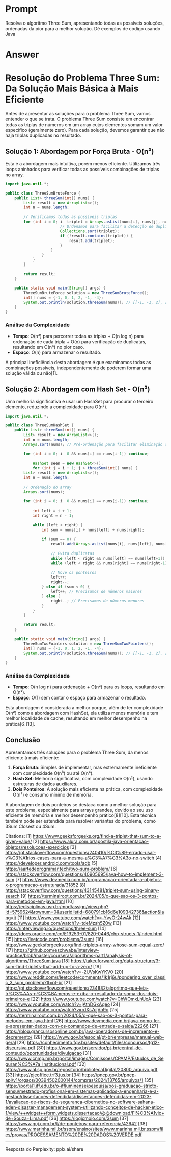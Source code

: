 # Prompt

Resolva o algoritmo Three Sum, apresentando todas as possíveis soluções, ordenadas da pior para a melhor solução. Dê exemplos de código usando Java

# Answer

# Resolução do Problema Three Sum: Da Solução Mais Básica à Mais Eficiente

Antes de apresentar as soluções para o problema Three Sum, vamos entender o que se trata. O problema Three Sum consiste em encontrar todas as triplas de números em um array cujos elementos somam um valor específico (geralmente zero). Para cada solução, devemos garantir que não haja triplas duplicadas no resultado.

## Solução 1: Abordagem por Força Bruta - O(n³)

Esta é a abordagem mais intuitiva, porém menos eficiente. Utilizamos três loops aninhados para verificar todas as possíveis combinações de triplas no array.

```java
import java.util.*;

public class ThreeSumBruteForce {
    public List> threeSum(int[] nums) {
        List> result = new ArrayList<>();
        int n = nums.length;
        
        // Verificamos todas as possíveis triplas
        for (int i = 0; i  triplet = Arrays.asList(nums[i], nums[j], nums[k]);
                        // Ordenamos para facilitar a detecção de duplicatas
                        Collections.sort(triplet);
                        if (!result.contains(triplet)) {
                            result.add(triplet);
                        }
                    }
                }
            }
        }
        
        return result;
    }
    
    public static void main(String[] args) {
        ThreeSumBruteForce solution = new ThreeSumBruteForce();
        int[] nums = {-1, 0, 1, 2, -1, -4};
        System.out.println(solution.threeSum(nums)); // [[-1, -1, 2], [-1, 0, 1]]
    }
}
```

### Análise da Complexidade
- **Tempo**: O(n³) para percorrer todas as triplas + O(n log n) para ordenação de cada tripla + O(n) para verificação de duplicatas, resultando em O(n⁴) no pior caso.
- **Espaço**: O(n) para armazenar o resultado.

A principal ineficiência desta abordagem é que examinamos todas as combinações possíveis, independentemente de poderem formar uma solução válida ou não[1].

## Solução 2: Abordagem com Hash Set - O(n²)

Uma melhoria significativa é usar um HashSet para procurar o terceiro elemento, reduzindo a complexidade para O(n²).

```java
import java.util.*;

public class ThreeSumHashSet {
    public List> threeSum(int[] nums) {
        List> result = new ArrayList<>();
        int n = nums.length;
        Arrays.sort(nums); // Pré-ordenação para facilitar eliminação de duplicatas
        
        for (int i = 0; i  0 && nums[i] == nums[i-1]) continue;
            
            HashSet seen = new HashSet<>();
            for (int j = i + 1; j > threeSum(int[] nums) {
        List> result = new ArrayList<>();
        int n = nums.length;
        
        // Ordenação do array
        Arrays.sort(nums);
        
        for (int i = 0; i  0 && nums[i] == nums[i-1]) continue;
            
            int left = i + 1;
            int right = n - 1;
            
            while (left < right) {
                int sum = nums[i] + nums[left] + nums[right];
                
                if (sum == 0) {
                    result.add(Arrays.asList(nums[i], nums[left], nums[right]));
                    
                    // Evita duplicatas
                    while (left < right && nums[left] == nums[left+1]) left++;
                    while (left < right && nums[right] == nums[right-1]) right--;
                    
                    // Move os ponteiros
                    left++;
                    right--;
                } else if (sum < 0) {
                    left++; // Precisamos de números maiores
                } else {
                    right--; // Precisamos de números menores
                }
            }
        }
        
        return result;
    }
    
    public static void main(String[] args) {
        ThreeSumTwoPointers solution = new ThreeSumTwoPointers();
        int[] nums = {-1, 0, 1, 2, -1, -4};
        System.out.println(solution.threeSum(nums)); // [[-1, -1, 2], [-1, 0, 1]]
    }
}
```

### Análise da Complexidade
- **Tempo**: O(n log n) para ordenação + O(n²) para os loops, resultando em O(n²).
- **Espaço**: O(1) sem contar o espaço para armazenar o resultado.

Esta abordagem é considerada a melhor porque, além de ter complexidade O(n²) como a abordagem com HashSet, ela utiliza menos memória e tem melhor localidade de cache, resultando em melhor desempenho na prática[6][13].

## Conclusão

Apresentamos três soluções para o problema Three Sum, da menos eficiente à mais eficiente:

1. **Força Bruta**: Simples de implementar, mas extremamente ineficiente com complexidade O(n³) ou até O(n⁴).
2. **Hash Set**: Melhoria significativa, com complexidade O(n²), usando estruturas de dados auxiliares.
3. **Dois Ponteiros**: A solução mais eficiente na prática, com complexidade O(n²) e consumo mínimo de memória.

A abordagem de dois ponteiros se destaca como a melhor solução para este problema, especialmente para arrays grandes, devido ao seu uso eficiente de memória e melhor desempenho prático[8][10]. Esta técnica também pode ser estendida para resolver variantes do problema, como 3Sum Closest ou 4Sum.

Citations:
[1] https://www.geeksforgeeks.org/find-a-triplet-that-sum-to-a-given-value/
[2] https://www.alura.com.br/apostila-java-orientacao-objetos/resolucoes-exercicios
[3] https://pt.stackoverflow.com/questions/240410/%C3%89-errado-usar-v%C3%A1rios-cases-para-a-mesma-a%C3%A7%C3%A3o-no-switch
[4] https://developer.android.com/tools/adb
[5] https://aartedeprogramar.tech/two-sum-problem/
[6] https://stackoverflow.com/questions/40905695/java-how-to-implement-3-sum
[7] https://www.devmedia.com.br/programacao-orientada-a-objetos-x-programacao-estruturada/31852
[8] https://stackoverflow.com/questions/43145481/triplet-sum-using-binary-search
[9] https://terminalroot.com.br/2024/05/o-que-sao-os-3-pontos-para-metodos-em-java.html
[10] https://edisciplinas.usp.br/mod/assign/view.php?id=5759624&rownum=0&useridlistid=680791cb16d6e109342736&action&lang=it
[11] https://www.youtube.com/watch?v=-YvyO-24wAk
[12] https://www.youtube.com/watch?v=tdeMzsh5Z0w
[13] https://interviewing.io/questions/three-sum
[14] https://docs.oracle.com/cd/E19253-01/820-0446/chp-structs-1/index.html
[15] https://leetcode.com/problems/3sum/
[16] https://www.geeksforgeeks.org/find-triplets-array-whose-sum-equal-zero/
[17] https://github.com/eschwabe/interview-practice/blob/master/coursera/algorithms-part1/analysis-of-algorithms/ThreeSum.java
[18] https://takeuforward.org/data-structure/3-sum-find-triplets-that-add-up-to-a-zero/
[19] https://www.youtube.com/watch?v=-2UVsKwYKV0
[20] https://www.reddit.com/r/leetcode/comments/1k1rj6u/pondering_over_classic_3_sum_problem/?tl=pt-br
[21] https://pt.stackoverflow.com/questions/234882/algoritmo-que-leia-tr%C3%AAs-n%C3%BAmeros-e-exiba-o-resultado-da-soma-dos-dois-primeiros-e
[22] https://www.youtube.com/watch?v=ChWOmxLhUoA
[23] https://www.youtube.com/watch?v=jAtnDGxAqeo
[24] https://www.youtube.com/watch?v=rdXs7cjVn9o
[25] https://terminalroot.com.br/2024/05/o-que-sao-os-3-pontos-para-metodos-em-java.html
[26] https://www.devmedia.com.br/java-como-ler-e-apresentar-dados-com-os-comandos-de-entrada-e-saida/22266
[27] https://blog.grancursosonline.com.br/java-operadores-de-incremento-e-decremento/
[28] https://www.gov.br/esocial/pt-br/empresas/manual-web-geral
[29] https://conhecimento.fgv.br/sites/default/files/concursos/tg12-discursiva.pdf
[30] https://www.gov.br/servidor/pt-br/central-de-conteudo/oportunidades/divulgacao
[31] https://www.cnmp.mp.br/portal/images/Comissoes/CPAMP/Estudos_de_Seguran%C3%A7a_Institucional.pdf
[32] https://www.al.sp.gov.br/repositorio/bibliotecaDigital/20800_arquivo.pdf
[33] https://pjeoffice.trf3.jus.br
[34] https://pncp.gov.br/pncp-api/v1/orgaos/00394502000144/compras/2024/13765/arquivos/1
[35] https://portal1.iff.edu.br/o-iffluminense/pesquisa/pos-graduacao-stricto-sensu/mestrado-profissional-em-sistemas-aplicados-a-engenharia-e-a-gestao/dissertacoes-defendidas/dissertacoes-defendidas-em-2023-1/avaliacao-de-riscos-de-seguranca-cibernetica-no-software-sahana-eden-disaster-management-system-utilizando-conceitos-de-hacker-etico-1/view/++widget++form.widgets.dissertacao/@@download/Fl%C3%A1vio+de+Souza+Lima.pdf
[36] https://logicmojo.com/3sum
[37] https://www.guj.com.br/t/de-ponteiros-para-referencia/42642
[38] https://www.marinha.mil.br/sspm/ensino/sites/www.marinha.mil.br.sspm/files/provas/PROCESSAMENTO%20DE%20DADOS%20VERDE.pdf

---
Resposta do Perplexity: pplx.ai/share   